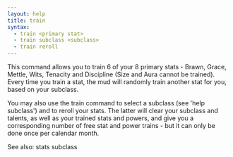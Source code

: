 ```yaml
---
layout: help
title: train
syntax:
  - train <primary stat>
  - train subclass <subclass>
  - train reroll
---
```


This command allows you to train 6 of your 8 primary stats - Brawn, Grace, 
Mettle, Wits, Tenacity and Discipline (Size and Aura cannot be trained).  
Every time you train a stat, the mud will randomly train another stat for 
you, based on your subclass.

You may also use the train command to select a subclass (see 'help subclass') 
and to reroll your stats.  The latter will clear your subclass and talents, as
well as your trained stats and powers, and give you a corresponding number of 
free stat and power trains - but it can only be done once per calendar month.

See also: stats subclass
